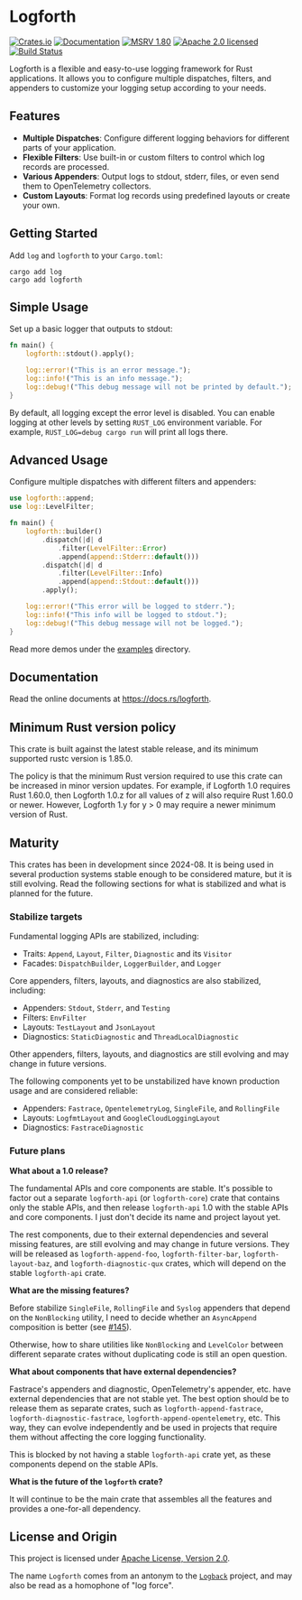 # Logforth

[![Crates.io][crates-badge]][crates-url]
[![Documentation][docs-badge]][docs-url]
[![MSRV 1.80][msrv-badge]](https://www.whatrustisit.com)
[![Apache 2.0 licensed][license-badge]][license-url]
[![Build Status][actions-badge]][actions-url]

[crates-badge]: https://img.shields.io/crates/v/logforth.svg
[crates-url]: https://crates.io/crates/logforth
[docs-badge]: https://docs.rs/logforth/badge.svg
[msrv-badge]: https://img.shields.io/badge/MSRV-1.80-green?logo=rust
[docs-url]: https://docs.rs/logforth
[license-badge]: https://img.shields.io/crates/l/logforth
[license-url]: LICENSE
[actions-badge]: https://github.com/fast/logforth/workflows/CI/badge.svg
[actions-url]:https://github.com/fast/logforth/actions?query=workflow%3ACI

Logforth is a flexible and easy-to-use logging framework for Rust applications. It allows you to configure multiple dispatches, filters, and appenders to customize your logging setup according to your needs.

## Features

- **Multiple Dispatches**: Configure different logging behaviors for different parts of your application.
- **Flexible Filters**: Use built-in or custom filters to control which log records are processed.
- **Various Appenders**: Output logs to stdout, stderr, files, or even send them to OpenTelemetry collectors.
- **Custom Layouts**: Format log records using predefined layouts or create your own.

## Getting Started

Add `log` and `logforth` to your `Cargo.toml`:

```shell
cargo add log
cargo add logforth
```

## Simple Usage

Set up a basic logger that outputs to stdout:

```rust
fn main() {
    logforth::stdout().apply();

    log::error!("This is an error message.");
    log::info!("This is an info message.");
    log::debug!("This debug message will not be printed by default.");
}
```
By default, all logging except the error level is disabled.
You can enable logging at other levels by setting `RUST_LOG` environment variable.
For example, `RUST_LOG=debug cargo run` will print all logs there.


## Advanced Usage

Configure multiple dispatches with different filters and appenders:

```rust
use logforth::append;
use log::LevelFilter;

fn main() {
    logforth::builder()
        .dispatch(|d| d
            .filter(LevelFilter::Error)
            .append(append::Stderr::default()))
        .dispatch(|d| d
            .filter(LevelFilter::Info)
            .append(append::Stdout::default()))
        .apply();

    log::error!("This error will be logged to stderr.");
    log::info!("This info will be logged to stdout.");
    log::debug!("This debug message will not be logged.");
}
```

Read more demos under the [examples](examples) directory.

## Documentation

Read the online documents at https://docs.rs/logforth.

## Minimum Rust version policy

This crate is built against the latest stable release, and its minimum supported rustc version is 1.85.0.

The policy is that the minimum Rust version required to use this crate can be increased in minor version updates. For example, if Logforth 1.0 requires Rust 1.60.0, then Logforth 1.0.z for all values of z will also require Rust 1.60.0 or newer. However, Logforth 1.y for y > 0 may require a newer minimum version of Rust.

## Maturity

This crates has been in development since 2024-08. It is being used in several production systems stable enough to be considered mature, but it is still evolving. Read the following sections for what is stabilized and what is planned for the future.

### Stabilize targets

Fundamental logging APIs are stabilized, including:

* Traits: `Append`, `Layout`, `Filter`, `Diagnostic` and its `Visitor`
* Facades: `DispatchBuilder`, `LoggerBuilder`, and `Logger`

Core appenders, filters, layouts, and diagnostics are also stabilized, including:

* Appenders: `Stdout`, `Stderr`, and `Testing`
* Filters: `EnvFilter`
* Layouts: `TestLayout` and `JsonLayout`
* Diagnostics: `StaticDiagnostic` and `ThreadLocalDiagnostic`

Other appenders, filters, layouts, and diagnostics are still evolving and may change in future versions.

The following components yet to be unstabilized have known production usage and are considered reliable:

* Appenders: `Fastrace`, `OpentelemetryLog`, `SingleFile`, and `RollingFile`
* Layouts: `LogfmtLayout` and `GoogleCloudLoggingLayout`
* Diagnostics: `FastraceDiagnostic`

### Future plans

**What about a 1.0 release?**

The fundamental APIs and core components are stable. It's possible to factor out a separate `logforth-api` (or `logforth-core`) crate that contains only the stable APIs, and then release `logforth-api` 1.0 with the stable APIs and core components. I just don't decide its name and project layout yet.

The rest components, due to their external dependencies and several missing features, are still evolving and may change in future versions. They will be released as `logforth-append-foo`, `logforth-filter-bar`, `logforth-layout-baz`, and `logforth-diagnostic-qux` crates, which will depend on the stable `logforth-api` crate.

**What are the missing features?**

Before stabilize `SingleFile`, `RollingFile` and `Syslog` appenders that depend on the `NonBlocking` utility, I need to decide whether an `AsyncAppend` composition is better (see [#145](https://github.com/fast/logforth/issues/145)).

Otherwise, how to share utilities like `NonBlocking` and `LevelColor` between different separate crates without duplicating code is still an open question.

**What about components that have external dependencies?**

Fastrace's appenders and diagnostic, OpenTelemetry's appender, etc. have external dependencies that are not stable yet. The best option should be to release them as separate crates, such as `logforth-append-fastrace`, `logforth-diagnostic-fastrace`, `logforth-append-opentelemetry`, etc. This way, they can evolve independently and be used in projects that require them without affecting the core logging functionality.

This is blocked by not having a stable `logforth-api` crate yet, as these components depend on the stable APIs.

**What is the future of the `logforth` crate?**

It will continue to be the main crate that assembles all the features and provides a one-for-all dependency.

## License and Origin

This project is licensed under [Apache License, Version 2.0](LICENSE).

The name `Logforth` comes from an antonym to the [`Logback`](https://logback.qos.ch/) project, and may also be read as a homophone of "log force".
